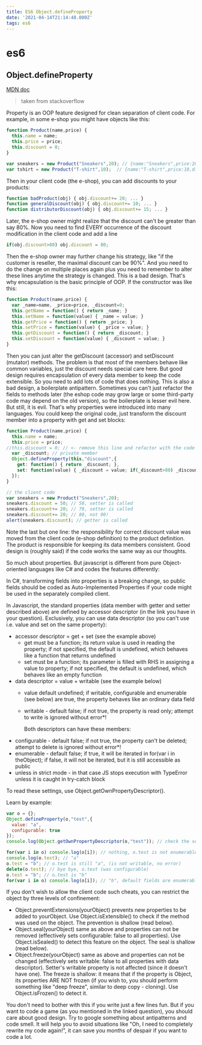 ```yaml
---
title: ES6 Object.defineProperty
date: '2021-04-14T21:14:48.000Z'
tags: es6
---
```


# es6

## Object.defineProperty

[MDN doc](https://developer.mozilla.org/zh-CN/docs/Web/JavaScript/Reference/Global_Objects/Object/defineProperty)

> taken from stackoverflow

Property is an OOP feature designed for clean separation of client code. For example, in some e-shop you might have objects like this:

```javascript
function Product(name,price) {
  this.name = name;
  this.price = price;
  this.discount = 0;
}

var sneakers = new Product("Sneakers",20); // {name:"Sneakers",price:20,discount:0}
var tshirt = new Product("T-shirt",10);  // {name:"T-shirt",price:10,discount:0}
```

Then in your client code \(the e-shop\), you can add discounts to your products:

```javascript
function badProduct(obj) { obj.discount+= 20; ... }
function generalDiscount(obj) { obj.discount+= 10; ... }
function distributorDiscount(obj) { obj.discount+= 15; ... }
```

Later, the e-shop owner might realize that the discount can't be greater than say 80%. Now you need to find EVERY occurrence of the discount modification in the client code and add a line

```javascript
if(obj.discount>80) obj.discount = 80;
```

Then the e-shop owner may further change his strategy, like "if the customer is reseller, the maximal discount can be 90%". And you need to do the change on multiple places again plus you need to remember to alter these lines anytime the strategy is changed. This is a bad design. That's why encapsulation is the basic principle of OOP. If the constructor was like this:

```javascript
function Product(name,price) {
  var _name=name, _price=price, _discount=0;
  this.getName = function() { return _name; }
  this.setName = function(value) { _name = value; }
  this.getPrice = function() { return _price; }
  this.setPrice = function(value) { _price = value; }
  this.getDiscount = function() { return _discount; }
  this.setDiscount = function(value) { _discount = value; } 
}
```

Then you can just alter the getDiscount \(accessor\) and setDiscount \(mutator\) methods. The problem is that most of the members behave like common variables, just the discount needs special care here. But good design requires encapsulation of every data member to keep the code extensible. So you need to add lots of code that does nothing. This is also a bad design, a boilerplate antipattern. Sometimes you can't just refactor the fields to methods later \(the eshop code may grow large or some third-party code may depend on the old version\), so the boilerplate is lesser evil here. But still, it is evil. That's why properties were introduced into many languages. You could keep the original code, just transform the discount member into a property with get and set blocks:

```javascript
function Product(name,price) {
  this.name = name;
  this.price = price;
//this.discount = 0; // <- remove this line and refactor with the code below
  var _discount; // private member
  Object.defineProperty(this,"discount",{
    get: function() { return _discount; },
    set: function(value) { _discount = value; if(_discount>80) _discount = 80; }
  });
}

// the client code
var sneakers = new Product("Sneakers",20);
sneakers.discount = 50; // 50, setter is called
sneakers.discount+= 20; // 70, setter is called
sneakers.discount+= 20; // 80, not 90!
alert(sneakers.discount); // getter is called
```

Note the last but one line: the responsibility for correct discount value was moved from the client code \(e-shop definition\) to the product definition. The product is responsible for keeping its data members consistent. Good design is \(roughly said\) if the code works the same way as our thoughts.

So much about properties. But javascript is different from pure Object-oriented languages like C\# and codes the features differently:

In C\#, transforming fields into properties is a breaking change, so public fields should be coded as Auto-Implemented Properties if your code might be used in the separately compiled client.

In Javascript, the standard properties \(data member with getter and setter described above\) are defined by accessor descriptor \(in the link you have in your question\). Exclusively, you can use data descriptor \(so you can't use i.e. value and set on the same property\):

* accessor descriptor = get + set \(see the example above\)
  * get must be a function; its return value is used in reading the property; if not specified, the default is undefined, which behaves like a function that returns undefined
  * set must be a function; its parameter is filled with RHS in assigning a value to property; if not specified, the default is undefined, which behaves like an empty function
* data descriptor = value + writable \(see the example below\)
  * value default undefined; if writable, configurable and enumerable \(see below\) are true, the property behaves like an ordinary data field
  * writable - default false; if not true, the property is read only; attempt to write is ignored without error\*!

    Both descriptors can have these members:
* configurable - default false; if not true, the property can't be deleted; attempt to delete is ignored without error\*!
* enumerable - default false; if true, it will be iterated in for\(var i in theObject\); if false, it will not be iterated, but it is still accessible as public
* unless in strict mode - in that case JS stops execution with TypeError unless it is caught in try-catch block

To read these settings, use Object.getOwnPropertyDescriptor\(\).

Learn by example:

```javascript
var o = {};
Object.defineProperty(o,"test",{
  value: "a",
  configurable: true
});
console.log(Object.getOwnPropertyDescriptor(o,"test")); // check the settings    

for(var i in o) console.log(o[i]); // nothing, o.test is not enumerable
console.log(o.test); // "a"
o.test = "b"; // o.test is still "a", (is not writable, no error)
delete(o.test); // bye bye, o.test (was configurable)
o.test = "b"; // o.test is "b"
for(var i in o) console.log(o[i]); // "b", default fields are enumerable
```

If you don't wish to allow the client code such cheats, you can restrict the object by three levels of confinement:

* Object.preventExtensions\(yourObject\) prevents new properties to be added to yourObject. Use Object.isExtensible\(\) to check if the method was used on the object. The prevention is shallow \(read below\).
* Object.seal\(yourObject\) same as above and properties can not be removed \(effectively sets configurable: false to all properties\). Use Object.isSealed\(\) to detect this feature on the object. The seal is shallow \(read below\).
* Object.freeze\(yourObject\) same as above and properties can not be changed \(effectively sets writable: false to all properties with data descriptor\). Setter's writable property is not affected \(since it doesn't have one\). The freeze is shallow: it means that if the property is Object, its properties ARE NOT frozen \(if you wish to, you should perform something like "deep freeze", similar to deep copy - cloning\). Use Object.isFrozen\(\) to detect it.

You don't need to bother with this if you write just a few lines fun. But if you want to code a game \(as you mentioned in the linked question\), you should care about good design. Try to google something about antipatterns and code smell. It will help you to avoid situations like "Oh, I need to completely rewrite my code again!", it can save you months of despair if you want to code a lot.

